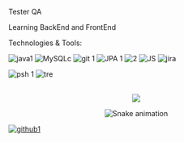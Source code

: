 Tester QA

Learning BackEnd and FrontEnd

Technologies & Tools:


![java1](https://user-images.githubusercontent.com/115322226/194673820-1bf20c5e-0144-4fc6-8fa9-51157b6abafd.png)
![MySQLc](https://user-images.githubusercontent.com/115322226/194675018-7301e62e-1696-40ef-ad21-7e395adfa2ee.png)
![git 1](https://user-images.githubusercontent.com/115322226/194674103-0b1028ff-e2cc-42f9-aef7-3ba5b7173ce6.png)
![JPA 1](https://user-images.githubusercontent.com/115322226/194674709-26facce0-8012-4129-8412-37fa4f580b03.png)
![2](https://user-images.githubusercontent.com/115322226/194675265-0886dba1-0dc1-49bb-86df-ec83bae9368c.png)
![JS](https://user-images.githubusercontent.com/115322226/194675452-cc1f00dd-330d-44e5-80cc-e6688cef7e07.PNG)
![jira](https://user-images.githubusercontent.com/115322226/194675625-38f0c947-2cba-4100-bc56-9ace644714dd.PNG)

![psh 1](https://user-images.githubusercontent.com/115322226/194726396-f4e9a29c-25b6-4599-a46a-8155a0cbc985.PNG)
![tre](https://user-images.githubusercontent.com/115322226/194726487-8c8c9a64-4eb6-4631-8e88-7d3a06206e24.PNG)
<div>
  
</div><br>
<div align="center">   
  <a href="https://www.linkedin.com/in/karen-k%C3%BCffer-b70039237/" target="_blank"><img src="https://img.shields.io/badge/-LinkedIn-%230077B5?style=for-the-badge&logo=linkedin&logoColor=white" target="_blank"></a> 
 
</div>
<div align="center">  

  ![Snake animation](https://github.com/danielbped/danielbped/blob/output/github-contribution-grid-snake.svg)

</div>



<div align="center">
  <a href="https:https://github.com/KarenKff">
 

</div>





![github1](https://user-images.githubusercontent.com/115322226/194765827-a6462827-274c-4341-9eaa-afc2d4201f3e.png)
